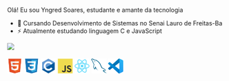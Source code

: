 Olá! Eu sou Yngred Soares, estudante e amante da tecnologia

- 🔭 Cursando Desenvolvimento de Sistemas no Senai Lauro de Freitas-Ba
- ⚡ Atualmente estudando linguagem C e JavaScript


<picture>
  <source
    srcset="https://github-readme-stats.vercel.app/api?username=YngredSoares&show_icons=true&theme=dark"
    media="(prefers-color-scheme: dark)"
  />
  <source
    srcset="https://github-readme-stats.vercel.app/api?username=YngredSoares&show_icons=true"
    media="(prefers-color-scheme: dark ), (prefers-color-scheme: dark)"
  />
  <img src="https://github-readme-stats.vercel.app/api?username=YngredSoares&show_icons=true" />
</picture>

<div style="display: inline_block"><br>
  <img align="center" alt="Marcos-HTML" height="35" width="35" src="https://raw.githubusercontent.com/devicons/devicon/master/icons/html5/html5-original.svg">
  <img align="center" alt="Marcos-CSS" height="35" width="35" src="https://raw.githubusercontent.com/devicons/devicon/master/icons/css3/css3-original.svg">
  <img align="center" alt="Marcos-C" height="35" width="35" src="https://raw.githubusercontent.com/devicons/devicon/master/icons/c/c-original.svg">
  <img align="center" alt="Marcos-Js" height="35" width="35" src="https://raw.githubusercontent.com/devicons/devicon/master/icons/javascript/javascript-original.svg">
  <img align="center" alt="Marcos-Reactjs" height="35" width="35" src="https://raw.githubusercontent.com/devicons/devicon/master/icons/react/react-original.svg">
  <img align="center" alt="Marcos-MySQL" height="35" width="35" src="https://raw.githubusercontent.com/devicons/devicon/master/icons/mysql/mysql-original.svg">
  <img align="center" alt="Marcos-VScode" height="35" width="35" src="https://raw.githubusercontent.com/devicons/devicon/master/icons/vscode/vscode-original.svg">



</div>

##

<div> 
  <a href="https://discord
